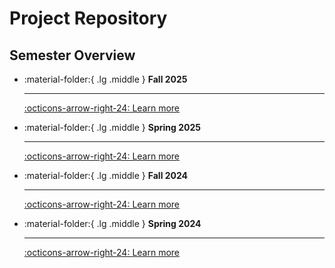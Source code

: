 # Project Repository

## Semester Overview

<div class="grid cards" markdown>

- :material-folder:{ .lg .middle } __Fall 2025__

    ---

    [:octicons-arrow-right-24: Learn more](25fa/README.md)

- :material-folder:{ .lg .middle } __Spring 2025__

    ---

    [:octicons-arrow-right-24: Learn more](25sp/README.md)

- :material-folder:{ .lg .middle } __Fall 2024__
  
    ---

    [:octicons-arrow-right-24: Learn more](24fa/README.md)

- :material-folder:{ .lg .middle } __Spring 2024__

    ---

    [:octicons-arrow-right-24: Learn more](24sp/README.md)

</div>

<!-- {!projects/24fa/README.md!} -->
<!-- {!projects/24sp/README.md!} -->
